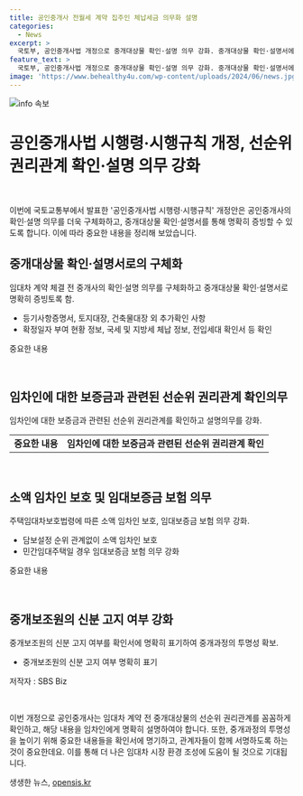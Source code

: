 ```yaml
---
title: 공인중개사 전월세 계약 집주인 체납세금 의무화 설명
categories:
  - News
excerpt: >
  국토부, 공인중개사법 개정으로 중개대상물 확인·설명 의무 강화. 중개대상물 확인·설명서에 정보 명시하고 서명 의무 부여. 중개사·임대인·임차인의 권리관계 및 법령관련 사항 상세 설명 의무화. 중개보조원 신분 고지 의무화로 투명한 임대차 거래 활성화 예정.
feature_text: >
  국토부, 공인중개사법 개정으로 중개대상물 확인·설명 의무 강화. 중개대상물 확인·설명서에 정보 명시하고 서명 의무 부여. 중개사·임대인·임차인의 권리관계 및 법령관련 사항 상세 설명 의무화. 중개보조원 신분 고지 의무화로 투명한 임대차 거래 활성화 예정.
image: 'https://www.behealthy4u.com/wp-content/uploads/2024/06/news.jpg'
---
```


<p><img src="https://www.behealthy4u.com/wp-content/uploads/2024/06/news.jpg" alt="info 속보" /></p>

<h1>공인중개사법 시행령·시행규칙 개정, 선순위 권리관계 확인·설명 의무 강화</h1>

<p data-ke-size="size16">&nbsp;</p>

<p>이번에 국토교통부에서 발표한 '공인중개사법 시행령·시행규칙' 개정안은 공인중개사의 확인·설명 의무를 더욱 구체화하고, 중개대상물 확인·설명서를 통해 명확히 증빙할 수 있도록 합니다. 이에 따라 중요한 내용을 정리해 보았습니다.</p>

<h2 data-ke-size="size26">중개대상물 확인·설명서로의 구체화</h2>

<p data-ke-size="size16">임대차 계약 체결 전 중개사의 확인·설명 의무를 구체화하고 중개대상물 확인·설명서로 명확히 증빙토록 함.</p>

<ul>
<li>등기사항증명서, 토지대장, 건축물대장 외 추가확인 사항</li>
<li>확정일자 부여 현황 정보, 국세 및 지방세 체납 정보, 전입세대 확인서 등 확인</li>
</ul>

<p data-ke-size="size16">중요한 내용</p>

<p data-ke-size="size16">&nbsp;</p>

<h2 data-ke-size="size26">임차인에 대한 보증금과 관련된 선순위 권리관계 확인의무</h2>

<p data-ke-size="size16">임차인에 대한 보증금과 관련된 선순위 권리관계를 확인하고 설명의무를 강화.</p>

<table>
<tbody>
<tr>
<td style="text-align: center; height: 17px;"><b>중요한 내용</b></td>
<td style="text-align: center; height: 17px;"><b>임차인에 대한 보증금과 관련된 선순위 권리관계 확인</b></td>
</tr>
</tbody>
</table>

<p data-ke-size="size16">&nbsp;</p>

<h2 data-ke-size="size26">소액 임차인 보호 및 임대보증금 보험 의무</h2>

<p data-ke-size="size16">주택임대차보호법령에 따른 소액 임차인 보호, 임대보증금 보험 의무 강화.</p>

<ul>
<li>담보설정 순위 관계없이 소액 임차인 보호</li>
<li>민간임대주택일 경우 임대보증금 보험 의무 강화</li>
</ul>

<p data-ke-size="size16">중요한 내용</p>

<p data-ke-size="size16">&nbsp;</p>

<h2 data-ke-size="size26">중개보조원의 신분 고지 여부 강화</h2>

<p data-ke-size="size16">중개보조원의 신분 고지 여부를 확인서에 명확히 표기하여 중개과정의 투명성 확보.</p>

<ul>
<li>중개보조원의 신분 고지 여부 명확히 표기</li>
</ul>

<p data-ke-size="size16">저작자 : SBS Biz</p>

<p data-ke-size="size16">&nbsp;</p>

<p>이번 개정으로 공인중개사는 임대차 계약 전 중개대상물의 선순위 권리관계를 꼼꼼하게 확인하고, 해당 내용을 임차인에게 명확히 설명하여야 합니다. 또한, 중개과정의 투명성을 높이기 위해 중요한 내용들을 확인서에 명기하고, 관계자들이 함께 서명하도록 하는 것이 중요한데요. 이를 통해 더 나은 임대차 시장 환경 조성에 도움이 될 것으로 기대됩니다.</p>
생생한 뉴스, <a href="https://opensis.kr" rel="dofollow">opensis.kr</a>


